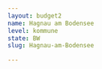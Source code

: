 ```yaml
---
layout: budget2
name: Hagnau am Bodensee
level: kommune
state: BW
slug: Hagnau-am-Bodensee

---
```



